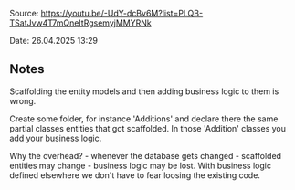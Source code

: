 Source: https://youtu.be/-UdY-dcBv6M?list=PLQB-TSatJvw4T7mQneItRgsemyjMMYRNk

Date: 26.04.2025 13:29

## Notes

Scaffolding the entity models and then adding business logic to them is wrong.

Create some folder, for instance 'Additions' and declare there the same partial classes entities that got scaffolded. In those 'Addition' classes you add your business logic.

Why the overhead? - whenever the database gets changed - scaffolded entities may change - business logic may be lost. With business logic defined elsewhere we don't have to fear loosing the existing code.